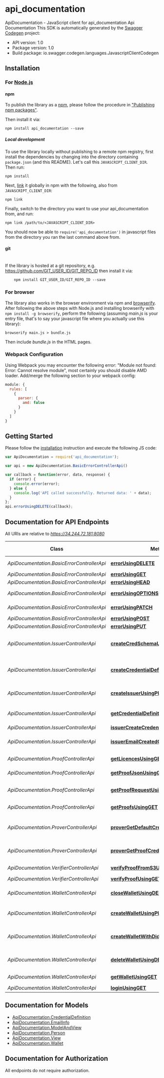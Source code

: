 # api_documentation

ApiDocumentation - JavaScript client for api_documentation
Api Documentation
This SDK is automatically generated by the [Swagger Codegen](https://github.com/swagger-api/swagger-codegen) project:

- API version: 1.0
- Package version: 1.0
- Build package: io.swagger.codegen.languages.JavascriptClientCodegen

## Installation

### For [Node.js](https://nodejs.org/)

#### npm

To publish the library as a [npm](https://www.npmjs.com/),
please follow the procedure in ["Publishing npm packages"](https://docs.npmjs.com/getting-started/publishing-npm-packages).

Then install it via:

```shell
npm install api_documentation --save
```

##### Local development

To use the library locally without publishing to a remote npm registry, first install the dependencies by changing 
into the directory containing `package.json` (and this README). Let's call this `JAVASCRIPT_CLIENT_DIR`. Then run:

```shell
npm install
```

Next, [link](https://docs.npmjs.com/cli/link) it globally in npm with the following, also from `JAVASCRIPT_CLIENT_DIR`:

```shell
npm link
```

Finally, switch to the directory you want to use your api_documentation from, and run:

```shell
npm link /path/to/<JAVASCRIPT_CLIENT_DIR>
```

You should now be able to `require('api_documentation')` in javascript files from the directory you ran the last 
command above from.

#### git
#
If the library is hosted at a git repository, e.g.
https://github.com/GIT_USER_ID/GIT_REPO_ID
then install it via:

```shell
    npm install GIT_USER_ID/GIT_REPO_ID --save
```

### For browser

The library also works in the browser environment via npm and [browserify](http://browserify.org/). After following
the above steps with Node.js and installing browserify with `npm install -g browserify`,
perform the following (assuming *main.js* is your entry file, that's to say your javascript file where you actually 
use this library):

```shell
browserify main.js > bundle.js
```

Then include *bundle.js* in the HTML pages.

### Webpack Configuration

Using Webpack you may encounter the following error: "Module not found: Error:
Cannot resolve module", most certainly you should disable AMD loader. Add/merge
the following section to your webpack config:

```javascript
module: {
  rules: [
    {
      parser: {
        amd: false
      }
    }
  ]
}
```

## Getting Started

Please follow the [installation](#installation) instruction and execute the following JS code:

```javascript
var ApiDocumentation = require('api_documentation');

var api = new ApiDocumentation.BasicErrorControllerApi()

var callback = function(error, data, response) {
  if (error) {
    console.error(error);
  } else {
    console.log('API called successfully. Returned data: ' + data);
  }
};
api.errorUsingDELETE(callback);

```

## Documentation for API Endpoints

All URIs are relative to *https://34.244.72.181:8080*

Class | Method | HTTP request | Description
------------ | ------------- | ------------- | -------------
*ApiDocumentation.BasicErrorControllerApi* | [**errorUsingDELETE**](docs/BasicErrorControllerApi.md#errorUsingDELETE) | **DELETE** /error | error
*ApiDocumentation.BasicErrorControllerApi* | [**errorUsingGET**](docs/BasicErrorControllerApi.md#errorUsingGET) | **GET** /error | error
*ApiDocumentation.BasicErrorControllerApi* | [**errorUsingHEAD**](docs/BasicErrorControllerApi.md#errorUsingHEAD) | **HEAD** /error | error
*ApiDocumentation.BasicErrorControllerApi* | [**errorUsingOPTIONS**](docs/BasicErrorControllerApi.md#errorUsingOPTIONS) | **OPTIONS** /error | error
*ApiDocumentation.BasicErrorControllerApi* | [**errorUsingPATCH**](docs/BasicErrorControllerApi.md#errorUsingPATCH) | **PATCH** /error | error
*ApiDocumentation.BasicErrorControllerApi* | [**errorUsingPOST**](docs/BasicErrorControllerApi.md#errorUsingPOST) | **POST** /error | error
*ApiDocumentation.BasicErrorControllerApi* | [**errorUsingPUT**](docs/BasicErrorControllerApi.md#errorUsingPUT) | **PUT** /error | error
*ApiDocumentation.IssuerControllerApi* | [**createCredSchemaUsingPUT**](docs/IssuerControllerApi.md#createCredSchemaUsingPUT) | **PUT** /create-credential-schema | createCredSchema
*ApiDocumentation.IssuerControllerApi* | [**createCredentialDefinitionUsingPUT**](docs/IssuerControllerApi.md#createCredentialDefinitionUsingPUT) | **PUT** /create-credential-definition | createCredentialDefinition
*ApiDocumentation.IssuerControllerApi* | [**createIssuerUsingPUT**](docs/IssuerControllerApi.md#createIssuerUsingPUT) | **PUT** /create-issuer | createIssuer
*ApiDocumentation.IssuerControllerApi* | [**getCredentialDefinitionUsingPUT**](docs/IssuerControllerApi.md#getCredentialDefinitionUsingPUT) | **PUT** /get-credential-definition | getCredentialDefinition
*ApiDocumentation.IssuerControllerApi* | [**issuerCreateCredentialsUsingPUT**](docs/IssuerControllerApi.md#issuerCreateCredentialsUsingPUT) | **PUT** /create | issuerCreateCredentials
*ApiDocumentation.IssuerControllerApi* | [**issuerEmailCreatedCredentialsUsingPUT**](docs/IssuerControllerApi.md#issuerEmailCreatedCredentialsUsingPUT) | **PUT** /create-email | issuerEmailCreatedCredentials
*ApiDocumentation.ProofControllerApi* | [**getLicencesUsingGET**](docs/ProofControllerApi.md#getLicencesUsingGET) | **GET** /get-licence-type | getLicences
*ApiDocumentation.ProofControllerApi* | [**getProofJsonUsingGET**](docs/ProofControllerApi.md#getProofJsonUsingGET) | **GET** /get-proof | getProofJson
*ApiDocumentation.ProofControllerApi* | [**getProofRequestUsingGET**](docs/ProofControllerApi.md#getProofRequestUsingGET) | **GET** /get-proof-request | getProofRequest
*ApiDocumentation.ProofControllerApi* | [**getProofsUsingGET**](docs/ProofControllerApi.md#getProofsUsingGET) | **GET** /get-proofs | getProofs
*ApiDocumentation.ProverControllerApi* | [**proverGetDefaultCredentialsUsingGET**](docs/ProverControllerApi.md#proverGetDefaultCredentialsUsingGET) | **GET** /credentials-for-default-proof | proverGetDefaultCredentials
*ApiDocumentation.ProverControllerApi* | [**proverGetProofCredentialsUsingGET**](docs/ProverControllerApi.md#proverGetProofCredentialsUsingGET) | **GET** /credentials-for-proof | proverGetProofCredentials
*ApiDocumentation.VerifierControllerApi* | [**verifyProofFromS3UsingGET**](docs/VerifierControllerApi.md#verifyProofFromS3UsingGET) | **GET** /prove-s3 | verifyProofFromS3
*ApiDocumentation.VerifierControllerApi* | [**verifyProofUsingGET**](docs/VerifierControllerApi.md#verifyProofUsingGET) | **GET** /prove | verifyProof
*ApiDocumentation.WalletControllerApi* | [**closeWalletUsingDELETE**](docs/WalletControllerApi.md#closeWalletUsingDELETE) | **DELETE** /close-wallet | closeWallet
*ApiDocumentation.WalletControllerApi* | [**createWalletUsingPUT**](docs/WalletControllerApi.md#createWalletUsingPUT) | **PUT** /create-wallet | createWallet
*ApiDocumentation.WalletControllerApi* | [**createWalletWithDidUsingPUT**](docs/WalletControllerApi.md#createWalletWithDidUsingPUT) | **PUT** /create-wallet-with-did | createWalletWithDid
*ApiDocumentation.WalletControllerApi* | [**deleteWalletUsingDELETE**](docs/WalletControllerApi.md#deleteWalletUsingDELETE) | **DELETE** /delete-wallet | deleteWallet
*ApiDocumentation.WalletControllerApi* | [**getWalletUsingGET**](docs/WalletControllerApi.md#getWalletUsingGET) | **GET** /get-wallet | getWallet
*ApiDocumentation.WalletControllerApi* | [**loginUsingGET**](docs/WalletControllerApi.md#loginUsingGET) | **GET** /login | login


## Documentation for Models

 - [ApiDocumentation.CredentialDefinition](docs/CredentialDefinition.md)
 - [ApiDocumentation.EmailInfo](docs/EmailInfo.md)
 - [ApiDocumentation.ModelAndView](docs/ModelAndView.md)
 - [ApiDocumentation.Person](docs/Person.md)
 - [ApiDocumentation.View](docs/View.md)
 - [ApiDocumentation.Wallet](docs/Wallet.md)


## Documentation for Authorization

 All endpoints do not require authorization.

